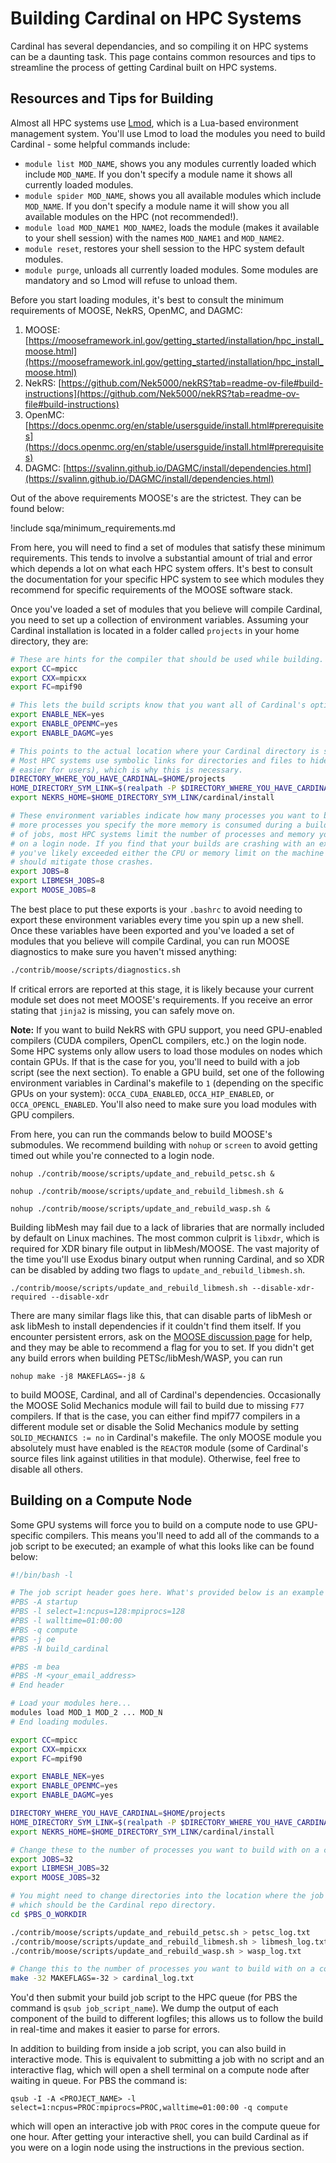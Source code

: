 # Building Cardinal on HPC Systems

Cardinal has several dependancies, and so compiling it on HPC systems can be a daunting task. This page contains common resources and tips to streamline the process of getting Cardinal built on HPC systems.

## Resources and Tips for Building

Almost all HPC systems use [Lmod](https://lmod.readthedocs.io/en/latest/), which is a Lua-based environment management system. You'll use Lmod to load the modules you need to build Cardinal - some helpful commands include:

- `module list MOD_NAME`, shows you any modules currently loaded which include `MOD_NAME`. If you don't specify a module name it shows all currently loaded modules.
- `module spider MOD_NAME`, shows you all available modules which include `MOD_NAME`. If you don't specify a module name it will show you all available modules on the HPC (not recommended!).
- `module load MOD_NAME1 MOD_NAME2`, loads the module (makes it available to your shell session) with the names `MOD_NAME1` and `MOD_NAME2`.
- `module reset`, restores your shell session to the HPC system default modules.
- `module purge`, unloads all currently loaded modules. Some modules are mandatory and so Lmod will refuse to unload them.

Before you start loading modules, it's best to consult the minimum requirements of MOOSE, NekRS, OpenMC, and DAGMC:

1. MOOSE: [https://mooseframework.inl.gov/getting_started/installation/hpc_install_moose.html](https://mooseframework.inl.gov/getting_started/installation/hpc_install_moose.html)
2. NekRS: [https://github.com/Nek5000/nekRS?tab=readme-ov-file#build-instructions](https://github.com/Nek5000/nekRS?tab=readme-ov-file#build-instructions)
3. OpenMC: [https://docs.openmc.org/en/stable/usersguide/install.html#prerequisites](https://docs.openmc.org/en/stable/usersguide/install.html#prerequisites)
4. DAGMC: [https://svalinn.github.io/DAGMC/install/dependencies.html](https://svalinn.github.io/DAGMC/install/dependencies.html)

Out of the above requirements MOOSE's are the strictest. They can be found below:

!include sqa/minimum_requirements.md

From here, you will need to find a set of modules that satisfy these minimum requirements. This tends to involve a substantial amount of trial and error which depends a lot on what each HPC system offers. It's best to consult the documentation for your specific HPC system to see which modules they recommend for specific requirements of the MOOSE software stack.

Once you've loaded a set of modules that you believe will compile Cardinal, you need to set up a collection of environment variables. Assuming your Cardinal installation is located in a folder called `projects` in your home directory, they are:

```bash
# These are hints for the compiler that should be used while building.
export CC=mpicc
export CXX=mpicxx
export FC=mpif90

# This lets the build scripts know that you want all of Cardinal's optional dependencies.
export ENABLE_NEK=yes
export ENABLE_OPENMC=yes
export ENABLE_DAGMC=yes

# This points to the actual location where your Cardinal directory is stored on the HPC's file system.
# Most HPC systems use symbolic links for directories and files to hide their true paths (to make life
# easier for users), which is why this is necessary.
DIRECTORY_WHERE_YOU_HAVE_CARDINAL=$HOME/projects
HOME_DIRECTORY_SYM_LINK=$(realpath -P $DIRECTORY_WHERE_YOU_HAVE_CARDINAL)
export NEKRS_HOME=$HOME_DIRECTORY_SYM_LINK/cardinal/install

# These environment variables indicate how many processes you want to build with. Keep in mind that the
# more processes you specify the more memory is consumed during a build. Be careful with the number
# of jobs, most HPC systems limit the number of processes and memory you can consume when
# on a login node. If you find that your builds are crashing with an exit code of 1 while building,
# you've likely exceeded either the CPU or memory limit on the machine - reducing the number of processes
# should mitigate those crashes.
export JOBS=8
export LIBMESH_JOBS=8
export MOOSE_JOBS=8
```

The best place to put these exports is your `.bashrc` to avoid needing to export these environment variables every time you spin up a new shell. Once these variables have been exported and you've loaded a set of modules that you believe will compile Cardinal, you can run MOOSE diagnostics to make sure you haven't missed anything:

```bash
./contrib/moose/scripts/diagnostics.sh
```

If critical errors are reported at this stage, it is likely because your current module set does not meet MOOSE's requirements. If you receive an error stating that `jinja2` is missing, you can safely move on.

**Note:** If you want to build NekRS with GPU support, you need GPU-enabled compilers (CUDA compilers, OpenCL compilers, etc.) on the login node. Some HPC systems only allow users to load those modules on nodes which contain GPUs. If that is the case for you, you'll need to build with a job script (see the next section). To enable a GPU build, set one of the following environment variables in Cardinal's makefile to `1` (depending on the specific GPUs on your system): `OCCA_CUDA_ENABLED`, `OCCA_HIP_ENABLED`, or `OCCA_OPENCL_ENABLED`. You'll also need to make sure you load modules with GPU compilers.

From here, you can run the commands below to build MOOSE's submodules. We recommend building with `nohup` or `screen` to avoid getting timed out while you're connected to a login node.

```
nohup ./contrib/moose/scripts/update_and_rebuild_petsc.sh &
```

```
nohup ./contrib/moose/scripts/update_and_rebuild_libmesh.sh &
```

```
nohup ./contrib/moose/scripts/update_and_rebuild_wasp.sh &
```

Building libMesh may fail due to a lack of libraries that are normally included by default on Linux machines. The most common culprit is `libxdr`, which is required for XDR binary file output in libMesh/MOOSE. The vast majority of the time you'll use Exodus binary output when running Cardinal, and so XDR can be disabled by adding two flags to `update_and_rebuild_libmesh.sh`.

```
./contrib/moose/scripts/update_and_rebuild_libmesh.sh --disable-xdr-required --disable-xdr
```
There are many similar flags like this, that can disable parts of libMesh or ask libMesh to install dependencies if it couldn't find them itself. If you encounter persistent errors, ask on the [MOOSE discussion page](https://github.com/idaholab/moose/discussions) for help, and they may be able to recommend a flag for you to set.
If you didn't get any build errors when building PETSc/libMesh/WASP, you can run

```
nohup make -j8 MAKEFLAGS=-j8 &
```

to build MOOSE, Cardinal, and all of Cardinal's dependencies. Occasionally the MOOSE Solid Mechanics module will fail to build due to missing `F77` compilers. If that is the case, you can either find mpif77 compilers in a different module set or disable the Solid Mechanics module by setting `SOLID_MECHANICS := no` in Cardinal's makefile.
The only MOOSE module you absolutely must have enabled is the `REACTOR` module (some of Cardinal's source files link against utilities in that module). Otherwise, feel free to disable all others.
## Building on a Compute Node

Some GPU systems will force you to build on a compute node to use GPU-specific compilers. This means you'll need to add all of the commands to a job script to be executed; an example of what this looks like can be found below:

```bash
#!/bin/bash -l

# The job script header goes here. What's provided below is an example for PBSClusterPro (used at ANL), yours will be different.
#PBS -A startup
#PBS -l select=1:ncpus=128:mpiprocs=128
#PBS -l walltime=01:00:00
#PBS -q compute
#PBS -j oe
#PBS -N build_cardinal

#PBS -m bea
#PBS -M <your_email_address>
# End header

# Load your modules here...
modules load MOD_1 MOD_2 ... MOD_N
# End loading modules.

export CC=mpicc
export CXX=mpicxx
export FC=mpif90

export ENABLE_NEK=yes
export ENABLE_OPENMC=yes
export ENABLE_DAGMC=yes

DIRECTORY_WHERE_YOU_HAVE_CARDINAL=$HOME/projects
HOME_DIRECTORY_SYM_LINK=$(realpath -P $DIRECTORY_WHERE_YOU_HAVE_CARDINAL)
export NEKRS_HOME=$HOME_DIRECTORY_SYM_LINK/cardinal/install

# Change these to the number of processes you want to build with on a compute node.
export JOBS=32
export LIBMESH_JOBS=32
export MOOSE_JOBS=32

# You might need to change directories into the location where the job was launched,
# which should be the Cardinal repo directory.
cd $PBS_O_WORKDIR

./contrib/moose/scripts/update_and_rebuild_petsc.sh > petsc_log.txt
./contrib/moose/scripts/update_and_rebuild_libmesh.sh > libmesh_log.txt
./contrib/moose/scripts/update_and_rebuild_wasp.sh > wasp_log.txt

# Change this to the number of processes you want to build with on a compute node.
make -32 MAKEFLAGS=-32 > cardinal_log.txt
```

You'd then submit your build job script to the HPC queue (for PBS the command is `qsub job_script_name`). We dump the output of each component of the build to different logfiles; this allows us to follow the build in real-time and makes it easier to parse for errors.

In addition to building from inside a job script, you can also build in interactive mode. This is equivalent to submitting a job with no script and an interactive flag, which will open a shell terminal on a compute node after waiting in queue. For PBS the command is:

```
qsub -I -A <PROJECT_NAME> -l select=1:ncpus=PROC:mpiprocs=PROC,walltime=01:00:00 -q compute
```

which will open an interactive job with `PROC` cores in the compute queue for one hour. After getting your interactive shell, you can build Cardinal as if you were on a login node using the instructions in the previous section.

